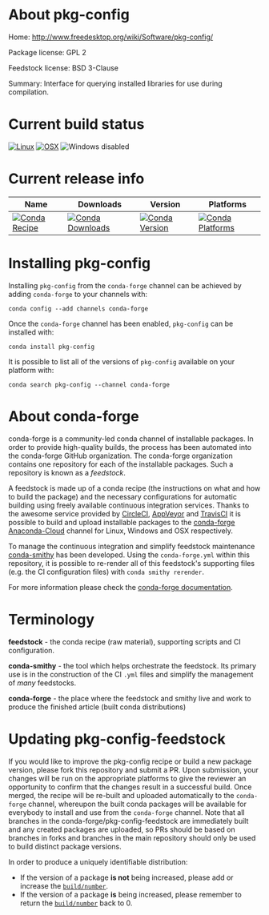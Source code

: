 About pkg-config
================

Home: http://www.freedesktop.org/wiki/Software/pkg-config/

Package license: GPL 2

Feedstock license: BSD 3-Clause

Summary: Interface for querying installed libraries for use during compilation.



Current build status
====================

[![Linux](https://img.shields.io/circleci/project/github/conda-forge/pkg-config-feedstock/master.svg?label=Linux)](https://circleci.com/gh/conda-forge/pkg-config-feedstock)
[![OSX](https://img.shields.io/travis/conda-forge/pkg-config-feedstock/master.svg?label=macOS)](https://travis-ci.org/conda-forge/pkg-config-feedstock)
![Windows disabled](https://img.shields.io/badge/Windows-disabled-lightgrey.svg)

Current release info
====================

| Name | Downloads | Version | Platforms |
| --- | --- | --- | --- |
| [![Conda Recipe](https://img.shields.io/badge/recipe-pkg--config-green.svg)](https://anaconda.org/conda-forge/pkg-config) | [![Conda Downloads](https://img.shields.io/conda/dn/conda-forge/pkg-config.svg)](https://anaconda.org/conda-forge/pkg-config) | [![Conda Version](https://img.shields.io/conda/vn/conda-forge/pkg-config.svg)](https://anaconda.org/conda-forge/pkg-config) | [![Conda Platforms](https://img.shields.io/conda/pn/conda-forge/pkg-config.svg)](https://anaconda.org/conda-forge/pkg-config) |

Installing pkg-config
=====================

Installing `pkg-config` from the `conda-forge` channel can be achieved by adding `conda-forge` to your channels with:

```
conda config --add channels conda-forge
```

Once the `conda-forge` channel has been enabled, `pkg-config` can be installed with:

```
conda install pkg-config
```

It is possible to list all of the versions of `pkg-config` available on your platform with:

```
conda search pkg-config --channel conda-forge
```


About conda-forge
=================

conda-forge is a community-led conda channel of installable packages.
In order to provide high-quality builds, the process has been automated into the
conda-forge GitHub organization. The conda-forge organization contains one repository
for each of the installable packages. Such a repository is known as a *feedstock*.

A feedstock is made up of a conda recipe (the instructions on what and how to build
the package) and the necessary configurations for automatic building using freely
available continuous integration services. Thanks to the awesome service provided by
[CircleCI](https://circleci.com/), [AppVeyor](http://www.appveyor.com/)
and [TravisCI](https://travis-ci.org/) it is possible to build and upload installable
packages to the [conda-forge](https://anaconda.org/conda-forge)
[Anaconda-Cloud](http://docs.anaconda.org/) channel for Linux, Windows and OSX respectively.

To manage the continuous integration and simplify feedstock maintenance
[conda-smithy](http://github.com/conda-forge/conda-smithy) has been developed.
Using the ``conda-forge.yml`` within this repository, it is possible to re-render all of
this feedstock's supporting files (e.g. the CI configuration files) with ``conda smithy rerender``.

For more information please check the [conda-forge documentation](https://conda-forge.org/docs/).

Terminology
===========

**feedstock** - the conda recipe (raw material), supporting scripts and CI configuration.

**conda-smithy** - the tool which helps orchestrate the feedstock.
                   Its primary use is in the construction of the CI ``.yml`` files
                   and simplify the management of *many* feedstocks.

**conda-forge** - the place where the feedstock and smithy live and work to
                  produce the finished article (built conda distributions)


Updating pkg-config-feedstock
=============================

If you would like to improve the pkg-config recipe or build a new
package version, please fork this repository and submit a PR. Upon submission,
your changes will be run on the appropriate platforms to give the reviewer an
opportunity to confirm that the changes result in a successful build. Once
merged, the recipe will be re-built and uploaded automatically to the
`conda-forge` channel, whereupon the built conda packages will be available for
everybody to install and use from the `conda-forge` channel.
Note that all branches in the conda-forge/pkg-config-feedstock are
immediately built and any created packages are uploaded, so PRs should be based
on branches in forks and branches in the main repository should only be used to
build distinct package versions.

In order to produce a uniquely identifiable distribution:
 * If the version of a package **is not** being increased, please add or increase
   the [``build/number``](http://conda.pydata.org/docs/building/meta-yaml.html#build-number-and-string).
 * If the version of a package **is** being increased, please remember to return
   the [``build/number``](http://conda.pydata.org/docs/building/meta-yaml.html#build-number-and-string)
   back to 0.